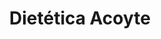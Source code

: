 ---
title: "Dietética Acoyte"
url: /ciudad-autonoma-de-buenos-aires/dietetica-acoyte/
shop: alimentación sana
---